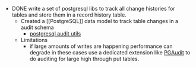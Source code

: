 - DONE write a set of postgresql libs to track all change histories for tables and store them in a record history table.
	- Created a [[PostgreSQL]] data model to track table changes in a audit schema
		- [postgresql audit utils](https://github.com/ArkamFahry/postgres-libs/tree/main/audit)
	- Limitations
		- if large amounts of writes are happening performance can degrade in these cases use a dedicated extension like [PGAudit](https://www.pgaudit.org/) to do auditing for large high through put tables.